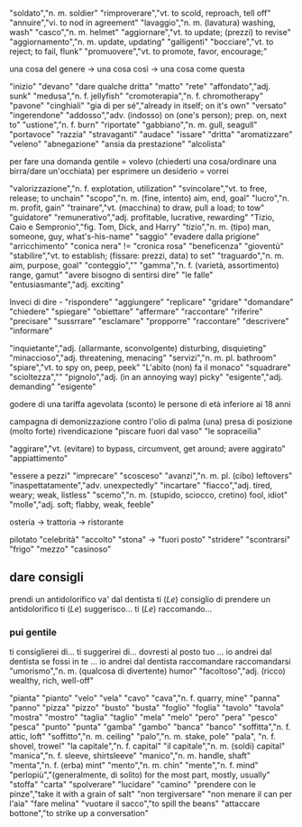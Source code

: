 "soldato","n. m. soldier"
"rimproverare","vt. to scold, reproach, tell off"
"annuire","vi. to nod in agreement"
"lavaggio","n. m. (lavatura) washing, wash"
"casco","n. m. helmet"
"aggiornare","vt. to update; (prezzi) to revise"
"aggiornamento","n. m. update, updating"
"galligenti"
"bocciare","vt. to reject; to fail, flunk"
"promuovere","vt. to promote, favor, encourage;"

una cosa del genere
-> una cosa così
-> una cosa come questa

"inizio"
"devano"
"dare qualche dritta"
"matto"
"rete"
"affondato","adj. sunk"
"medusa","n. f. jellyfish"
"cromoterapia","n. f. chromotherapy"
"pavone"
"cinghiali"
"gia di per sé","already in itself; on it's own"
"versato"
"ingerendone"
"addosso","adv. (indosso) on (one's person); prep. on, next to"
"ustione","n. f. burn"
"riportate"
"gabbiano","n. m. gull, seagull"
"portavoce"
"razzia"
"stravaganti"
"audace"
"issare"
"dritta"
"aromatizzare"
"veleno"
"abnegazione"
"ansia da prestazione"
"alcolista"

per fare una domanda gentile = volevo (chiederti una cosa/ordinare una birra/dare un'occhiata)
per esprimere un desiderio = vorrei

"valorizzazione","n. f. explotation, utilization"
"svincolare","vt. to free, release; to unchain"
"scopo","n. m. (fine, intento) aim, end, goal"
"lucro","n. m. profit, gain"
"trainare","vt. (macchina) to draw, pull a load; to tow"
"guidatore"
"remunerativo","adj. profitable, lucrative, rewarding"
"Tizio, Caio e Sempronio","fig. Tom, Dick, and Harry"
"tizio","n. m. (tipo) man, someone, guy, what's-his-name"
"saggio"
"evadere dalla prigione"
"arricchimento"
"conica nera" != "cronica rosa"
"beneficenza"
"gioventù"
"stabilire","vt. <stabilisco> to establish; (fissare: prezzi, data) to set"
"traguardo","n. m. aim, purpose, goal"
"conteggio",""
"gamma","n. f. (varietà, assortimento) range, gamut"
"avere bisogno di sentirsi dire"
"le falle"
"entusiasmante","adj. exciting"

Inveci di dire -
"rispondere"
"aggiungere"
"replicare"
"gridare"
"domandare"
"chiedere"
"spiegare"
"obiettare"
"affermare"
"raccontare"
"riferire"
"precisare"
"sussrrare"
"esclamare"
"propporre"
"raccontare"
"descrivere"
"informare"

"inquietante","adj. (allarmante, sconvolgente) disturbing, disquieting"
"minaccioso","adj. threatening, menacing"
"servizi","n. m. pl. bathroom"
"spiare","vt. to spy on, peep, peek"
"L'abito (non) fa il monaco"
"squadrare"
"scioltezza",""
"pignolo","adj. (in an annoying way) picky"
"esigente","adj. demanding"
"esigente"

godere di una tariffa agevolata (sconto)
le persone di età inferiore ai 18 anni

campagna di demonizzazione contro l'olio di palma
(una) presa di posizione (molto forte)
rivendicazione
"piscare fuori dal vaso"
"le sopraceilia"

"aggirare","vt. (evitare) to bypass, circumvent, get around; avere aggirato"
"appiattimento"

"essere a pezzi"
"imprecare"
"scosceso"
"avanzi","n. m. pl. (cibo) leftovers"
"inaspettatamente","adv. unexpectedly"
"incartare"
"fiacco","adj. tired, weary; weak, listless"
"scemo","n. m. (stupido, sciocco, cretino) fool, idiot"
"molle","adj. soft; flabby, weak, feeble"

osteria -> trattoria -> ristorante

pilotato
"celebrità"
"accolto"
"stona" -> "fuori posto"
"stridere"
"scontrarsi"
"frigo"
"mezzo"
"casinoso"

## dare consigli

prendi un antidolorifico
va' dal dentista
ti (_Le_) consiglio di prendere un antidolorifico
ti (_Le_) suggerisco...
ti (_Le_) raccomando...

### pui gentile

ti consiglierei di...
ti suggerirei di...
dovresti
al posto tuo ... io andrei dal dentista
se fossi in te ... io andrei dal dentista
raccomandare
raccomandarsi
"umorismo","n. m. (qualcosa di divertente) humor"
"facoltoso","adj. (ricco) wealthy, rich, well-off"

"pianta"
"pianto"
"velo"
"vela"
"cavo"
"cava","n. f. quarry, mine"
"panna"
"panno"
"pizza"
"pizzo"
"busto"
"busta"
"foglio"
"foglia"
"tavolo"
"tavola"
"mostra"
"mostro"
"taglia"
"taglio"
"mela"
"melo"
"pero"
"pera"
"pesco"
"pesca"
"punto"
"punta"
"gamba"
"gambo"
"banca"
"banco"
"soffitta","n. f. attic, loft"
"soffitto","n. m. ceiling"
"palo","n. m. stake, pole"
"pala", "n. f. shovel, trowel"
"la capitale","n. f. capital"
"il capitale","n. m. (soldi) capital"
"manica","n. f. sleeve, shirtsleeve"
"manico","n. m. handle, shaft"
"menta","n. f. (erba) mint"
"mento","n. m. chin"
"mente","n. f. mind"
"perlopiù","(generalmente, di solito) for the most part, mostly, usually"
"stoffa"
"carta"
"spolverare"
"lucidare"
"camino"
"prendere con le pinze","take it with a grain of salt"
"non tergiversare"
"non menare il can per l'aia"
"fare melina"
"vuotare il sacco","to spill the beans"
"attaccare bottone","to strike up a conversation"
